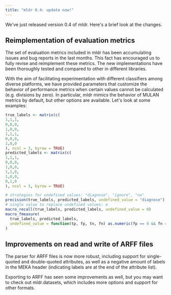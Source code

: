 ```yaml
---
title: "mldr 0.4: update now!"
---
```


We've just released version 0.4 of mldr. Here's a brief look at the changes.

## Reimplementation of evaluation metrics

The set of evaluation metrics included in mldr has been accumulating issues and bug reports in the last months. This fact has encouraged us to fully revise and reimplement these metrics. The new implementations have been thoroughly tested and compared to other in different libraries.

With the aim of facilitating experimentation with different classifiers among diverse platforms, we have provided parameters that customize the behavior of performance metrics when certain values cannot be calculated (e.g. divisions by zero). In particular, mldr mimics the behavior of MULAN metrics by default, but other options are available. Let's look at some examples:

~~~R
true_labels <- matrix(c(
1,1,1,
0,0,0,
1,0,0,
1,1,1,
0,0,0,
1,0,0
), ncol = 3, byrow = TRUE)
predicted_labels <- matrix(c(
1,1,1,
0,0,0,
1,0,0,
1,1,0,
1,0,0,
0,1,0
), ncol = 3, byrow = TRUE)

# strategies for undefined values: "diagnose", "ignore", "na"
precision(true_labels, predicted_labels, undefined_value = "diagnose")
# single value to replace undefined values: e
macro_recall(true_labels, predicted_labels, undefined_value = 0)
macro_fmeasure(
  true_labels, predicted_labels,
  undefined_value = function(tp, fp, tn, fn) as.numeric(fp == 0 && fn == 0)
)
~~~

## Improvements on read and write of ARFF files

The parser for ARFF files is now more robust, including support for single-quoted and double-quoted attributes, as well as a negative amount of labels in the MEKA header (indicating labels are at the end of the attribute list).

Exporting to ARFF has seen some improvements as well, but you may want to check out mldr.datasets, which includes more options and support for other formats.
<!--stackedit_data:
eyJoaXN0b3J5IjpbMTc4NTIzMDg0OF19
-->